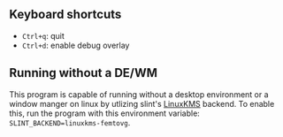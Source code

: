 ## Keyboard shortcuts

* `Ctrl+q`: quit
* `Ctrl+d`: enable debug overlay

## Running without a DE/WM

This program is capable of running without a desktop environment or a window manger on linux by utlizing slint's
[LinuxKMS](https://docs.slint.dev/latest/docs/slint/guide/backends-and-renderers/backend_linuxkms/) backend.
To enable this, run the program with this environment variable: `SLINT_BACKEND=linuxkms-femtovg`.


